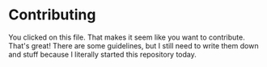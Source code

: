 # Contributing

You clicked on this file. That makes it seem like you want to contribute. That's great! There are some guidelines, but I still need to write them down and stuff because I literally started this repository today.